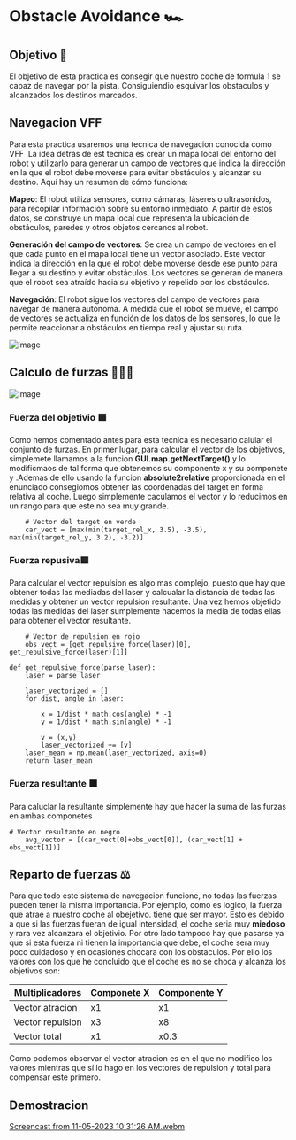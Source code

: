# Obstacle Avoidance 🏎️​

## Objetivo 🎯
El objetivo de esta practica es consegir que nuestro coche de formula 1 se capaz de navegar por la pista. Consiguiendio esquivar los obstaculos y alcanzados los destinos marcados.

## Navegacion VFF​
Para esta practica usaremos una tecnica de navegacion conocida como VFF .La idea detrás de est tecnica es crear un mapa local del entorno del robot y utilizarlo para generar un campo de vectores que indica la dirección en la que el robot debe moverse para evitar obstáculos y alcanzar su destino. Aquí hay un resumen de cómo funciona:

**Mapeo**: El robot utiliza sensores, como cámaras, láseres o ultrasonidos, para recopilar información sobre su entorno inmediato. A partir de estos datos, se construye un mapa local que representa la ubicación de obstáculos, paredes y otros objetos cercanos al robot.

**Generación del campo de vectores**: Se crea un campo de vectores en el que cada punto en el mapa local tiene un vector asociado. Este vector indica la dirección en la que el robot debe moverse desde ese punto para llegar a su destino y evitar obstáculos. Los vectores se generan de manera que el robot sea atraído hacia su objetivo y repelido por los obstáculos.

**Navegación**: El robot sigue los vectores del campo de vectores para navegar de manera autónoma. A medida que el robot se mueve, el campo de vectores se actualiza en función de los datos de los sensores, lo que le permite reaccionar a obstáculos en tiempo real y ajustar su ruta.

![image](https://github.com/cescarcena2021/RoboticaMovil2023-2024/assets/102520602/88da9e3c-4542-41d4-a2f8-ddcd1c8df03b)


## Calculo de furzas 🧮​💪🏻​

![image](https://github.com/cescarcena2021/RoboticaMovil2023-2024/assets/102520602/02db2bb5-cef7-4b46-b700-a22bf3f829d3)

### **Fuerza del objetivio** 🟩​
Como hemos comentado antes para esta tecnica es necesario calular el conjunto de furzas. En primer lugar, para calcular el vector de los objetivos, simplemete llamamos a la funcion **GUI.map.getNextTarget()** y lo modificmaos de tal forma que obtenemos su componente x y su pomponete y .Ademas de ello usando la funcion **absolute2relative** proporcionada en el enunciado consegiomos obtener las coordenadas del target en forma relativa al coche. Luego simplemente caculamos el vector y lo reducimos en un rango para que este no sea muy grande.
```python3
    # Vector del target en verde
    car_vect = [max(min(target_rel_x, 3.5), -3.5), max(min(target_rel_y, 3.2), -3.2)]
```
### **Fuerza repusiva** ​🟥​
Para calcular el vector repulsion es algo mas complejo, puesto que hay que obtener todas las mediadas del laser y calcualar la distancia de todas las medidas y obtener un vector repulsion resultante. Una vez hemos objetido todas las medidas del laser sumplemente hacemos la media de todas ellas para obtener el vector resultante.
```python3
    # Vector de repulsion en rojo
    obs_vect = [get_repulsive_force(laser)[0], get_repulsive_force(laser)[1]]
```
``` python3
def get_repulsive_force(parse_laser):
    laser = parse_laser
    
    laser_vectorized = []
    for dist, angle in laser:
      
        x = 1/dist * math.cos(angle) * -1
        y = 1/dist * math.sin(angle) * -1

        v = (x,y)
        laser_vectorized += [v]
    laser_mean = np.mean(laser_vectorized, axis=0)
    return laser_mean
```
### **Fuerza resultante** ⬛​
Para caluclar la resultante simplemente hay que hacer la suma de las furzas en ambas componetes

````
# Vector resultante en negro
    avg_vector = [(car_vect[0]+obs_vect[0]), (car_vect[1] + obs_vect[1])]
````

## Reparto de fuerzas ​⚖️
Para que todo este sistema de navegacion funcione, no todas las fuerzas pueden tener la misma importancia. Por ejemplo, como es logico, la fuerza que atrae a nuestro coche al obejetivo. tiene que ser mayor. Esto es debido a que si las fuerzas fueran de igual intensidad, el coche seria muy **miedoso** y rara vez alcanzara el objetivio. Por otro lado tampoco hay que pasarse ya que si esta fuerza ni tienen la importancia que debe, el coche sera muy poco cuidadoso y en ocasiones chocara con los obstaculos. Por ello los valores con los que he concluido que el coche es no se choca y alcanza los objetivos son:

| Multiplicadores |  Componete X | Componente Y|
| ------------- | ------------- | ------------|
| Vector atracion  | x1  |       x1      |
| Vector repulsion  | x3  |    x8         |
| Vector total  | x1 | x0.3 |

Como podemos observar el vector atracion es en el que no modifico los valores mientras que sí lo hago en los vectores de repulsion y total para compensar este primero.

## Demostracion 

[Screencast from 11-05-2023 10:31:26 AM.webm](https://github.com/cescarcena2021/RoboticaMovil2023-2024/assets/102520602/cacf8a2b-1c7a-4679-a77a-376b11827fd8)








